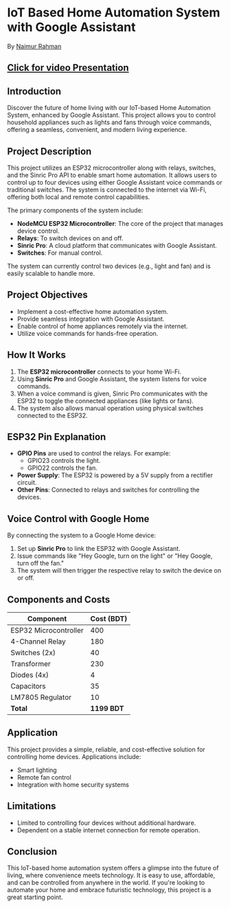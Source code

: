 # IoT Based Home Automation System with Google Assistant

By [Naimur Rahman](https://github.com/nayeem-rafi)

## [Click for video Presentation](https://drive.google.com/drive/folders/1JY92GC6HMercLNbLYtevnSQWehi7-6t9?usp=drive_link)

## Introduction
Discover the future of home living with our IoT-based Home Automation System, enhanced by Google Assistant. This project allows you to control household appliances such as lights and fans through voice commands, offering a seamless, convenient, and modern living experience.

## Project Description
This project utilizes an ESP32 microcontroller along with relays, switches, and the Sinric Pro API to enable smart home automation. It allows users to control up to four devices using either Google Assistant voice commands or traditional switches. The system is connected to the internet via Wi-Fi, offering both local and remote control capabilities.

The primary components of the system include:
- **NodeMCU ESP32 Microcontroller**: The core of the project that manages device control.
- **Relays**: To switch devices on and off.
- **Sinric Pro**: A cloud platform that communicates with Google Assistant.
- **Switches**: For manual control.

The system can currently control two devices (e.g., light and fan) and is easily scalable to handle more.

## Project Objectives
- Implement a cost-effective home automation system.
- Provide seamless integration with Google Assistant.
- Enable control of home appliances remotely via the internet.
- Utilize voice commands for hands-free operation.

## How It Works
1. The **ESP32 microcontroller** connects to your home Wi-Fi.
2. Using **Sinric Pro** and Google Assistant, the system listens for voice commands.
3. When a voice command is given, Sinric Pro communicates with the ESP32 to toggle the connected appliances (like lights or fans).
4. The system also allows manual operation using physical switches connected to the ESP32.

## ESP32 Pin Explanation
- **GPIO Pins** are used to control the relays. For example:
  - GPIO23 controls the light.
  - GPIO22 controls the fan.
- **Power Supply**: The ESP32 is powered by a 5V supply from a rectifier circuit.
- **Other Pins**: Connected to relays and switches for controlling the devices.

## Voice Control with Google Home
By connecting the system to a Google Home device:
1. Set up **Sinric Pro** to link the ESP32 with Google Assistant.
2. Issue commands like "Hey Google, turn on the light" or "Hey Google, turn off the fan."
3. The system will then trigger the respective relay to switch the device on or off.

## Components and Costs
| Component             | Cost (BDT) |
|-----------------------|------------|
| ESP32 Microcontroller | 400        |
| 4-Channel Relay       | 180        |
| Switches (2x)         | 40         |
| Transformer           | 230        |
| Diodes (4x)           | 4          |
| Capacitors            | 35         |
| LM7805 Regulator      | 10         |
| **Total**             |**1199 BDT**|

## Application
This project provides a simple, reliable, and cost-effective solution for controlling home devices. Applications include:
- Smart lighting
- Remote fan control
- Integration with home security systems

## Limitations
- Limited to controlling four devices without additional hardware.
- Dependent on a stable internet connection for remote operation.

## Conclusion
This IoT-based home automation system offers a glimpse into the future of living, where convenience meets technology. It is easy to use, affordable, and can be controlled from anywhere in the world. If you're looking to automate your home and embrace futuristic technology, this project is a great starting point.




